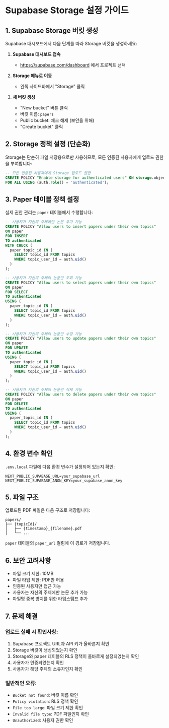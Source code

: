 # Supabase Storage 설정 가이드

## 1. Supabase Storage 버킷 생성

Supabase 대시보드에서 다음 단계를 따라 Storage 버킷을 생성하세요:

1. **Supabase 대시보드 접속**
   - https://supabase.com/dashboard 에서 프로젝트 선택

2. **Storage 메뉴로 이동**
   - 왼쪽 사이드바에서 "Storage" 클릭

3. **새 버킷 생성**
   - "New bucket" 버튼 클릭
   - 버킷 이름: `papers`
   - Public bucket: 체크 해제 (보안을 위해)
   - "Create bucket" 클릭

## 2. Storage 정책 설정 (단순화)

Storage는 단순히 파일 저장용으로만 사용하므로, 모든 인증된 사용자에게 업로드 권한을 부여합니다:

```sql
-- 모든 인증된 사용자에게 Storage 업로드 권한
CREATE POLICY "Enable storage for authenticated users" ON storage.objects
FOR ALL USING (auth.role() = 'authenticated');
```

## 3. Paper 테이블 정책 설정

실제 권한 관리는 `paper` 테이블에서 수행합니다:

```sql
-- 사용자가 자신의 주제에만 논문 추가 가능
CREATE POLICY "Allow users to insert papers under their own topics"
ON paper
FOR INSERT
TO authenticated
WITH CHECK (
  paper_topic_id IN (
    SELECT topic_id FROM topics
    WHERE topic_user_id = auth.uid()
  )
);

-- 사용자가 자신의 주제의 논문만 조회 가능
CREATE POLICY "Allow users to select papers under their own topics"
ON paper
FOR SELECT
TO authenticated
USING (
  paper_topic_id IN (
    SELECT topic_id FROM topics
    WHERE topic_user_id = auth.uid()
  )
);

-- 사용자가 자신의 주제의 논문만 수정 가능
CREATE POLICY "Allow users to update papers under their own topics"
ON paper
FOR UPDATE
TO authenticated
USING (
  paper_topic_id IN (
    SELECT topic_id FROM topics
    WHERE topic_user_id = auth.uid()
  )
);

-- 사용자가 자신의 주제의 논문만 삭제 가능
CREATE POLICY "Allow users to delete papers under their own topics"
ON paper
FOR DELETE
TO authenticated
USING (
  paper_topic_id IN (
    SELECT topic_id FROM topics
    WHERE topic_user_id = auth.uid()
  )
);
```

## 4. 환경 변수 확인

`.env.local` 파일에 다음 환경 변수가 설정되어 있는지 확인:

```env
NEXT_PUBLIC_SUPABASE_URL=your_supabase_url
NEXT_PUBLIC_SUPABASE_ANON_KEY=your_supabase_anon_key
```

## 5. 파일 구조

업로드된 PDF 파일은 다음 구조로 저장됩니다:
```
papers/
├── {topicId}/
│   ├── {timestamp}_{filename}.pdf
│   └── ...
```

`paper` 테이블의 `paper_url` 컬럼에 이 경로가 저장됩니다.

## 6. 보안 고려사항

- 파일 크기 제한: 10MB
- 파일 타입 제한: PDF만 허용
- 인증된 사용자만 접근 가능
- 사용자는 자신의 주제에만 논문 추가 가능
- 파일명 중복 방지를 위한 타임스탬프 추가

## 7. 문제 해결

### 업로드 실패 시 확인사항:
1. Supabase 프로젝트 URL과 API 키가 올바른지 확인
2. Storage 버킷이 생성되었는지 확인
3. Storage와 paper 테이블의 RLS 정책이 올바르게 설정되었는지 확인
4. 사용자가 인증되었는지 확인
5. 사용자가 해당 주제의 소유자인지 확인

### 일반적인 오류:
- `Bucket not found`: 버킷 이름 확인
- `Policy violation`: RLS 정책 확인
- `File too large`: 파일 크기 제한 확인
- `Invalid file type`: PDF 파일인지 확인
- `Unauthorized`: 사용자 권한 확인 